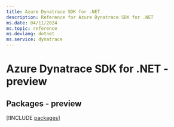 ```yaml
---
title: Azure Dynatrace SDK for .NET
description: Reference for Azure Dynatrace SDK for .NET
ms.date: 04/11/2024
ms.topic: reference
ms.devlang: dotnet
ms.service: dynatrace
---
```

# Azure Dynatrace SDK for .NET - preview
## Packages - preview
[!INCLUDE [packages](dynatrace-index.md)]